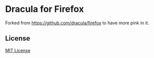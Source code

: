 # Dracula for Firefox

Forked from https://github.com/dracula/firefox to have more pink in it.

## License

[MIT License](./LICENSE)

